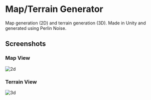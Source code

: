 # Map/Terrain Generator

Map generation (2D) and terrain generation (3D). Made in Unity and generated using Perlin Noise.

Screenshots
---
### Map View
![2d](https://i.imgur.com/DeGJ6I0.png)
### Terrain View
![3d](https://i.imgur.com/rljSRdQ.png)